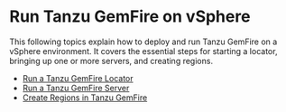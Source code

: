 # Run Tanzu GemFire on vSphere

This following topics explain how to deploy and run Tanzu GemFire on a vSphere environment. It covers the essential steps for starting a locator, bringing up one or more servers, and creating regions.

- [Run a Tanzu GemFire Locator](./run-locator.md)
- [Run a Tanzu GemFire Server](./run-server.md)
- [Create Regions in Tanzu GemFire](./create-regions.md)